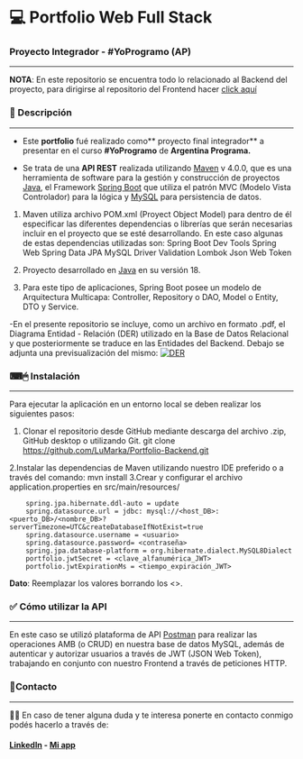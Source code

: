 # 💻 Portfolio Web Full Stack
### Proyecto Integrador - #YoProgramo (AP)
------------
**NOTA**: En este repositorio se encuentra todo lo relacionado al Backend del proyecto, para dirigirse al repositorio del Frontend hacer [click aquí](https://github.com/LuMarka/Portfolio-Frontend "click aquí")

### 📝 Descripción
------------
-  Este **portfolio** fué realizado como** proyecto final integrador** a presentar en el curso **#YoProgramo** de **Argentina Programa.**

- Se trata de una **API REST** realizada utilizando [Maven](https://maven.apache.org/) v 4.0.0, que es una herramienta de software para la gestión y construcción de proyectos [Java](https://www.java.com/es/),  el Framework [Spring Boot](https://start.spring.io/) que utiliza el patrón MVC (Modelo Vista Controlador) para la lógica y [MySQL](https://dev.mysql.com/downloads/workbench/) para persistencia de datos.  
1. Maven utiliza  archivo POM.xml (Proyect Object Model) para dentro de él especificar las diferentes dependencias o librerías que serán necesarias incluir en el proyecto que se esté desarrollando. En este caso algunas de estas dependencias utilizadas son:
		Spring Boot Dev Tools
		Spring Web
		Spring Data JPA
		MySQL Driver
		Validation
		Lombok
		Json Web Token
1. Proyecto desarrollado en [Java](https://www.java.com/es/) en su versión 18.

1. Para este tipo de aplicaciones, Spring Boot posee un modelo de Arquitectura Multicapa: Controller, Repository o DAO, Model o Entity, DTO y Service.

-En el presente repositorio se incluye, como un archivo en formato .pdf, el Diagrama Entidad - Relación (DER) utilizado en la Base de Datos Relacional y que posteriormente se traduce en las Entidades del Backend. Debajo se adjunta una previsualización del mismo:
[![DER](https://i.ibb.co/0FKVyVh/DER.png "DER")](https://i.ibb.co/0FKVyVh/DER.png "DER")

### ⌨🖱 Instalación

------------
Para ejecutar la aplicación en un entorno local se deben realizar los siguientes pasos:
1. Clonar el repositorio desde GitHub mediante descarga del archivo .zip, GitHub desktop o utilizando Git.
		git clone https://github.com/LuMarka/Portfolio-Backend.git

 2.Instalar las dependencias de Maven utilizando nuestro IDE preferido o a través del comando:
		mvn install
3.Crear y configurar el archivo application.properties en src/main/resources/

		spring.jpa.hibernate.ddl-auto = update
		spring.datasource.url = jdbc: mysql://<host_DB>:<puerto_DB>/<nombre_DB>?serverTimezone=UTC&createDatabaseIfNotExist=true
		spring.datasource.username = <usuario>
		spring.datasource.password= <contraseña>
		spring.jpa.database-platform = org.hibernate.dialect.MySQL8Dialect
		portfolio.jwtSecret = <clave_alfanumérica_JWT>
		portfolio.jwtExpirationMs = <tiempo_expiración_JWT> 

 **Dato**: Reemplazar los valores borrando los <>.

### ✅ Cómo utilizar la API
------------
En este caso se utilizó  plataforma de API [Postman](https://www.postman.com/) para realizar las operaciones AMB (o CRUD) en nuestra base de datos MySQL, además de autenticar y autorizar usuarios a través de JWT (JSON Web Token), trabajando en conjunto con nuestro Frontend a través de peticiones HTTP.


### 📩Contacto
------------
🙋‍♂️ En caso de tener alguna duda y te interesa ponerte en contacto conmigo podés hacerlo a través de:  
#### [LinkedIn](https://www.linkedin.com/in/luisa-markarian-253985246/ "LinkedIn") -  [Mi app](https://portfoliolumarka.web.app/ "Mi app")
